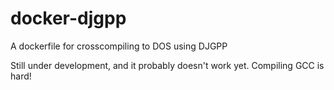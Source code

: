 # docker-djgpp
A dockerfile for crosscompiling to DOS using DJGPP

Still under development, and it probably doesn't work yet. Compiling GCC is hard!
